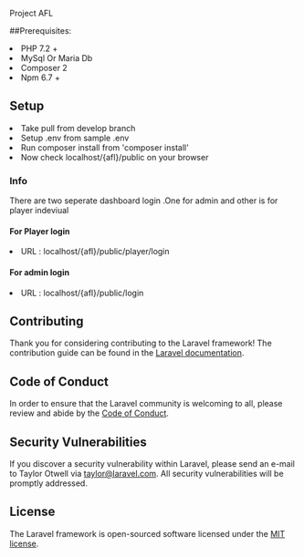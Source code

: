 Project AFL

##Prerequisites:
<li>
    PHP 7.2 +
</li>
<li>
    MySql Or Maria Db
</li>
<li>
    Composer 2
</li>
<li>
    Npm 6.7 +
</li>

<p>
<h2>Setup</h2>

<li>Take pull from develop branch</li>
<li>Setup .env from sample .env</li>
<li>Run composer install from 'composer install'</li>
<li>Now check localhost/{afl}/public on your browser</li>

<h3>Info</h3>
<p>There are two seperate dashboard login .One for admin and other is for player indeviual</p>

<h4>For Player login</h4>
<li>
URL : localhost/{afl}/public/player/login
</li>

<h4>For admin login</h4>
<li>
URL : localhost/{afl}/public/login
</li>


## Contributing

Thank you for considering contributing to the Laravel framework! The contribution guide can be found in the [Laravel documentation](https://laravel.com/docs/contributions).

## Code of Conduct

In order to ensure that the Laravel community is welcoming to all, please review and abide by the [Code of Conduct](https://laravel.com/docs/contributions#code-of-conduct).

## Security Vulnerabilities

If you discover a security vulnerability within Laravel, please send an e-mail to Taylor Otwell via [taylor@laravel.com](mailto:taylor@laravel.com). All security vulnerabilities will be promptly addressed.

## License

The Laravel framework is open-sourced software licensed under the [MIT license](https://opensource.org/licenses/MIT).
